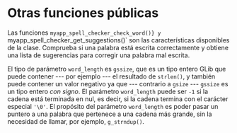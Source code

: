 # Otras funciones públicas

Las funciones `myapp_spell_checker_check_word()} y `myapp_spell_checker_get_suggestions()` son las características disponibles de la clase. Comprueba si una palabra está escrita correctamente y obtiene una lista de sugerencias para corregir una palabra mal escrita.

El tipo de parámetro `word_length` es `gssize`, que es un tipo entero GLib que puede contener --- por ejemplo --- el resultado de `strlen()`, y también puede contener un valor negativo ya que --- contrario a `gsize` --- `gssize` es un tipo entero *con signo*. El parámetro `word_length` puede ser `-1` si la cadena está terminada en nul, es decir, si la cadena termina con el carácter especial `'\0'`. El propósito del parámetro `word_length` es poder pasar un puntero a una palabra que pertenece a una cadena más grande, sin la necesidad de llamar, por ejemplo, `g_strndup()`.